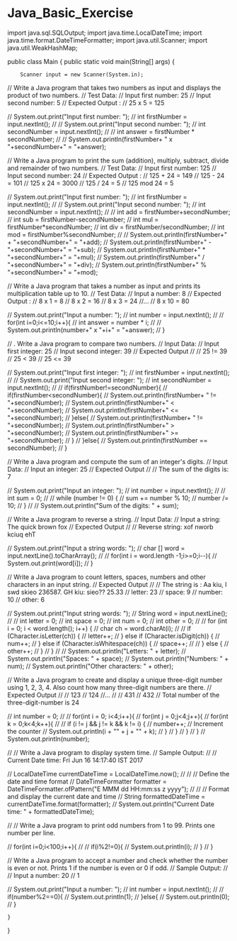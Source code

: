 # Java_Basic_Exercise

import java.sql.SQLOutput;
import java.time.LocalDateTime;
import java.time.format.DateTimeFormatter;
import java.util.Scanner;
import java.util.WeakHashMap;

public class Main {
    public static void main(String[] args) {

        Scanner input = new Scanner(System.in);

//        Write a Java program that takes two numbers as input and displays the product of two numbers.
//                Test Data:
//        Input first number: 25
//        Input second number: 5
//        Expected Output :
//        25 x 5 = 125

//        System.out.print("Input first number: ");
//        int firstNumber = input.nextInt();
//
//        System.out.print("Input second number: ");
//        int secondNumber = input.nextInt();
//
//        int answer = firstNumber * secondNumber;
//
//        System.out.println(firstNumber+ " x "+secondNumber+" = "+answer);


//        Write a Java program to print the sum (addition), multiply, subtract, divide and remainder of two numbers.
//                Test Data:
//        Input first number: 125
//        Input second number: 24
//        Expected Output :
//        125 + 24 = 149
//        125 - 24 = 101
//        125 x 24 = 3000
//        125 / 24 = 5
//        125 mod 24 = 5

//        System.out.print("Input first number: ");
//        int firstNumber = input.nextInt();
//
//        System.out.print("Input second number: ");
//        int secondNumber = input.nextInt();
//
//        int add = firstNumber+secondNumber;
//        int sub = firstNumber-secondNumber;
//        int mul = firstNumber*secondNumber;
//        int div = firstNumber/secondNumber;
//        int mod = firstNumber%secondNumber;
//
//        System.out.println(firstNumber+" + "+secondNumber+" = "+add);
//        System.out.println(firstNumber+" - "+secondNumber+" = "+sub);
//        System.out.println(firstNumber+" * "+secondNumber+" = "+mul);
//        System.out.println(firstNumber+" / "+secondNumber+" = "+div);
//        System.out.println(firstNumber+" % "+secondNumber+" = "+mod);


//        Write a Java program that takes a number as input and prints its multiplication table up to 10.
//        Test Data:
//        Input a number: 8
//        Expected Output :
//        8 x 1 = 8
//        8 x 2 = 16
//        8 x 3 = 24
//...
//        8 x 10 = 80

//        System.out.print("Input a number: ");
//        int number = input.nextInt();
//
//        for(int i=0;i<=10;i++){
//            int answer = number * i;
//
//            System.out.println(number+" x "+i+" = "+answer);
//        }


//        . Write a Java program to compare two numbers.
//        Input Data:
//        Input first integer: 25
//        Input second integer: 39
//        Expected Output
//
//        25 != 39
//        25 < 39
//        25 <= 39

//        System.out.print("Input first integer: ");
//        int firstNumber = input.nextInt();
//
//        System.out.print("Input second integer: ");
//        int secondNumber = input.nextInt();
//
//        if(firstNumber!=secondNumber){
//            if(firstNumber<secondNumber){
//                System.out.println(firstNumber+ " != "+secondNumber);
//                System.out.println(firstNumber+" < "+secondNumber);
//                System.out.println(firstNumber+" <= "+secondNumber);
//            }else{
//                System.out.println(firstNumber+ " != "+secondNumber);
//                System.out.println(firstNumber+" > "+secondNumber);
//                System.out.println(firstNumber+" >= "+secondNumber);
//            }
//        }else{
//            System.out.println(firstNumber == secondNumber);
//        }

//        Write a Java program and compute the sum of an integer's digits.
//        Input Data:
//        Input an integer: 25
//        Expected Output
//
//        The sum of the digits is: 7

//        System.out.print("Input an integer: ");
//        int number = input.nextInt();
//
//        int sum = 0;
//
//        while (number != 0) {
//            sum += number % 10;
//            number /= 10;
//        }
//
//        System.out.println("Sum of the digits: " + sum);


//        Write a Java program to reverse a string.
//        Input Data:
//        Input a string: The quick brown fox
//        Expected Output
//
//        Reverse string: xof nworb kciuq ehT

//        System.out.print("Input a string words: ");
//        char [] word = input.nextLine().toCharArray();
//
//        for(int i = word.length -1;i>=0;i--){
//            System.out.print(word[i]);
//        }


//         Write a Java program to count letters, spaces, numbers and other characters in an input string.
//                Expected Output
//
//        The string is :  Aa kiu, I swd skieo 236587. GH kiu: sieo?? 25.33
//        letter: 23
//        space: 9
//        number: 10
//        other: 6

//        System.out.print("Input string words: ");
//        String word = input.nextLine();
//
//        int letter = 0;
//        int space = 0;
//        int num = 0;
//        int other = 0;
//
//        for (int i = 0; i < word.length(); i++) {
//            char ch = word.charAt(i);
//
//            if (Character.isLetter(ch)) {
//                letter++;
//            } else if (Character.isDigit(ch)) {
//                num++;
//            } else if (Character.isWhitespace(ch)) {
//                space++;
//
//            } else {
//                other++;
//            }
//        }
//
//            System.out.println("Letters: " + letter);
//            System.out.println("Spaces: " + space);
//            System.out.println("Numbers: " + num);
//            System.out.println("Other characters: " + other);



//        Write a Java program to create and display a unique three-digit number using 1, 2, 3, 4. Also count how many three-digit numbers are there.
//                Expected Output
//
//        123
//        124
//...
//
//        431
//        432
//        Total number of the three-digit-number is 24

//        int number = 0;
//
//        for(int i = 0; i<4;i++){
//            for(int j = 0;j<4;j++){
//                for(int k = 0;k<4;k++){
//
//                    if (i != j && j != k && k != i) {
//                        number++; // Increment the counter
//                        System.out.println(i + "" + j + "" + k);
//                    }
//                }
//            }
//        }
//        System.out.println(number);


//
//        Write a Java program to display system time.
//        Sample Output:
//
//        Current Date time: Fri Jun 16 14:17:40 IST 2017


//        LocalDateTime currentDateTime = LocalDateTime.now();
//
//        // Define the date and time format
//        DateTimeFormatter formatter = DateTimeFormatter.ofPattern("E MMM dd HH:mm:ss z yyyy");
//
//        // Format and display the current date and time
//        String formattedDateTime = currentDateTime.format(formatter);
//        System.out.println("Current Date time: " + formattedDateTime);


//
//        Write a Java program to print odd numbers from 1 to 99. Prints one number per line.

//        for(int i=0;i<100;i++){
//
//            if(i%2!=0){
//                System.out.println(i);
//            }
//        }

//        Write a Java program to accept a number and check whether the number is even or not. Prints 1 if the number is even or 0 if odd.
//                Sample Output:
//
//        Input a number: 20
//        1

//        System.out.print("Input a number: ");
//        int number = input.nextInt();
//
//        if(number%2==0){
//            System.out.println(1);
//        }else{
//            System.out.println(0);
//        }


    }


}
